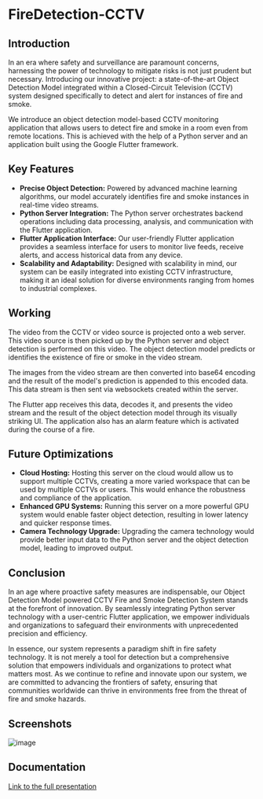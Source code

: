 # FireDetection-CCTV

## Introduction
In an era where safety and surveillance are paramount concerns, harnessing the power of technology to mitigate risks is not just prudent but necessary. Introducing our innovative project: a state-of-the-art Object Detection Model integrated within a Closed-Circuit Television (CCTV) system designed specifically to detect and alert for instances of fire and smoke.

We introduce an object detection model-based CCTV monitoring application that allows users to detect fire and smoke in a room even from remote locations. This is achieved with the help of a Python server and an application built using the Google Flutter framework.

## Key Features
- **Precise Object Detection:** Powered by advanced machine learning algorithms, our model accurately identifies fire and smoke instances in real-time video streams.
- **Python Server Integration:** The Python server orchestrates backend operations including data processing, analysis, and communication with the Flutter application.
- **Flutter Application Interface:** Our user-friendly Flutter application provides a seamless interface for users to monitor live feeds, receive alerts, and access historical data from any device.
- **Scalability and Adaptability:** Designed with scalability in mind, our system can be easily integrated into existing CCTV infrastructure, making it an ideal solution for diverse environments ranging from homes to industrial complexes.

## Working
The video from the CCTV or video source is projected onto a web server. This video source is then picked up by the Python server and object detection is performed on this video. The object detection model predicts or identifies the existence of fire or smoke in the video stream.

The images from the video stream are then converted into base64 encoding and the result of the model's prediction is appended to this encoded data. This data stream is then sent via websockets created within the server.

The Flutter app receives this data, decodes it, and presents the video stream and the result of the object detection model through its visually striking UI. The application also has an alarm feature which is activated during the course of a fire.


## Future Optimizations
- **Cloud Hosting:** Hosting this server on the cloud would allow us to support multiple CCTVs, creating a more varied workspace that can be used by multiple CCTVs or users. This would enhance the robustness and compliance of the application.
- **Enhanced GPU Systems:** Running this server on a more powerful GPU system would enable faster object detection, resulting in lower latency and quicker response times.
- **Camera Technology Upgrade:** Upgrading the camera technology would provide better input data to the Python server and the object detection model, leading to improved output.

## Conclusion
In an age where proactive safety measures are indispensable, our Object Detection Model powered CCTV Fire and Smoke Detection System stands at the forefront of innovation. By seamlessly integrating Python server technology with a user-centric Flutter application, we empower individuals and organizations to safeguard their environments with unprecedented precision and efficiency.

In essence, our system represents a paradigm shift in fire safety technology. It is not merely a tool for detection but a comprehensive solution that empowers individuals and organizations to protect what matters most. As we continue to refine and innovate upon our system, we are committed to advancing the frontiers of safety, ensuring that communities worldwide can thrive in environments free from the threat of fire and smoke hazards.

## Screenshots
![image](https://github.com/samtholathrobin/Fire-Detection-CCTV/assets/103640421/7ac53b11-3311-4650-b1cf-890f1e2e60d5)


## Documentation
[Link to the full presentation](https://docs.google.com/presentation/d/1x54yeFI9ejM1lHZsxtJz5mLCaHmWg1sn/edit?usp=sharing&ouid=101720786551020325731&rtpof=true&sd=true)
